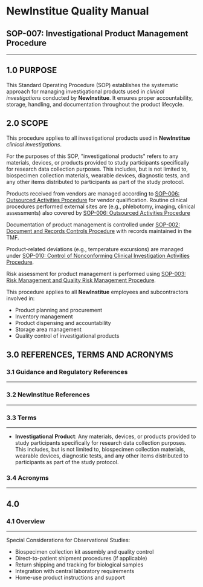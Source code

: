 # __NewInstitue__ Quality Manual
## SOP-007: Investigational Product Management Procedure
-----------------------------------------------------------------------

## 1.0 PURPOSE

This Standard Operating Procedure (SOP) establishes the systematic approach for
managing investigational products used in *clinical investigations* conducted
by __NewInstitue__. It ensures proper accountability, storage, handling, and
documentation throughout the product lifecycle.

## 2.0 SCOPE

This procedure applies to all investigational products used in __NewInstitue__
*clinical investigations*.

For the purposes of this SOP, "investigational products" refers to any materials, 
devices, or products provided to study participants specifically for research 
data collection purposes. This includes, but is not limited to, biospecimen 
collection materials, wearable devices, diagnostic tests, and any other items 
distributed to participants as part of the study protocol.

Products received from vendors are managed according to
[SOP-006: Outsourced Activities Procedure](SOP-006--Outsourced_Activities_Procedure.md)
for vendor qualification.  Routine clinical procedures performed external sites 
are (e.g., phlebotomy, imaging, clinical assessments) also covered by [SOP-006: Outsourced Activities Procedure](SOP-006--Outsourced_Activities_Procedure.md)

Documentation of product management is controlled under
[SOP-002: Document and Records Controls Procedure](SOP-002--Document_and_Records_Controls_Procedure.md)
with records maintained in the TMF.

Product-related deviations (e.g., temperature excursions) are managed under
[SOP-010: Control of Nonconforming Clinical Investigation Activities Procedure](todo).

Risk assessment for product management is performed using
[SOP-003: Risk Management and Quality Risk Management Procedure](SOP-003--Risk_Management_and_Quality_Risk_Management_Procedure.md).

This procedure applies to all __NewInstitue__ employees and subcontractors
involved in:

- Product planning and procurement
- Inventory management
- Product dispensing and accountability
- Storage area management
- Quality control of investigational products

## 3.0 REFERENCES, TERMS AND ACRONYMS

### 3.1 Guidance and Regulatory References
-----------------------------------------------------------------------

### 3.2 __NewInstitue__ References 
-----------------------------------------------------------------------

### 3.3 Terms
-----------------------------------------------------------------------

-   **Investigational Product**: Any materials, devices, or products provided
    to study participants specifically for research data collection purposes. 
    This includes, but is not limited to, biospecimen collection materials,
    wearable devices, diagnostic tests, and any other items distributed to
    participants as part of the study protocol.

### 3.4 Acronyms
-----------------------------------------------------------------------

## 4.0

### 4.1 Overview
-----------------------------------------------------------------------

Special Considerations for Observational Studies:

- Biospecimen collection kit assembly and quality control
- Direct-to-patient shipment procedures (if applicable)
- Return shipping and tracking for biological samples
- Integration with central laboratory requirements
- Home-use product instructions and support
